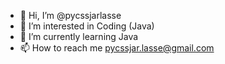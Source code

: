 - 👋 Hi, I’m @pycssjarlasse
- 👀 I’m interested in Coding (Java)
- 🌱 I’m currently learning Java
- 📫 How to reach me pycssjar.lasse@gmail.com
